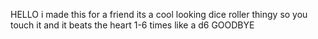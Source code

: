 HELLO i made this for a friend its a cool looking dice roller thingy so you touch it and it beats the heart 1-6 times like a d6 GOODBYE
